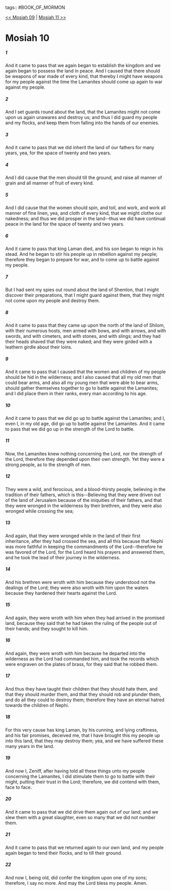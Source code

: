 tags:: #BOOK_OF_MORMON

[<< Mosiah 09](BOOK_OF_MORMON/08_Mosiah/Mosiah_09.md) | [Mosiah 11 >>](BOOK_OF_MORMON/08_Mosiah/Mosiah_11.md)

# Mosiah 10

##### 1

And it came to pass that we again began to establish the kingdom and we again began to possess the land in peace. And I caused that there should be weapons of war made of every kind, that thereby I might have weapons for my people against the time the Lamanites should come up again to war against my people.

##### 2

And I set guards round about the land, that the Lamanites might not come upon us again unawares and destroy us; and thus I did guard my people and my flocks, and keep them from falling into the hands of our enemies.

##### 3

And it came to pass that we did inherit the land of our fathers for many years, yea, for the space of twenty and two years.

##### 4

And I did cause that the men should till the ground, and raise all manner of grain and all manner of fruit of every kind.

##### 5

And I did cause that the women should spin, and toil, and work, and work all manner of fine linen, yea, and cloth of every kind, that we might clothe our nakedness; and thus we did prosper in the land--thus we did have continual peace in the land for the space of twenty and two years.

##### 6

And it came to pass that king Laman died, and his son began to reign in his stead. And he began to stir his people up in rebellion against my people; therefore they began to prepare for war, and to come up to battle against my people.

##### 7

But I had sent my spies out round about the land of Shemlon, that I might discover their preparations, that I might guard against them, that they might not come upon my people and destroy them.

##### 8

And it came to pass that they came up upon the north of the land of Shilom, with their numerous hosts, men armed with bows, and with arrows, and with swords, and with cimeters, and with stones, and with slings; and they had their heads shaved that they were naked; and they were girded with a leathern girdle about their loins.

##### 9

And it came to pass that I caused that the women and children of my people should be hid in the wilderness; and I also caused that all my old men that could bear arms, and also all my young men that were able to bear arms, should gather themselves together to go to battle against the Lamanites; and I did place them in their ranks, every man according to his age.

##### 10

And it came to pass that we did go up to battle against the Lamanites; and I, even I, in my old age, did go up to battle against the Lamanites. And it came to pass that we did go up in the strength of the Lord to battle.

##### 11

Now, the Lamanites knew nothing concerning the Lord, nor the strength of the Lord, therefore they depended upon their own strength. Yet they were a strong people, as to the strength of men.

##### 12

They were a wild, and ferocious, and a blood-thirsty people, believing in the tradition of their fathers, which is this--Believing that they were driven out of the land of Jerusalem because of the iniquities of their fathers, and that they were wronged in the wilderness by their brethren, and they were also wronged while crossing the sea;

##### 13

And again, that they were wronged while in the land of their first inheritance, after they had crossed the sea, and all this because that Nephi was more faithful in keeping the commandments of the Lord--therefore he was favored of the Lord, for the Lord heard his prayers and answered them, and he took the lead of their journey in the wilderness.

##### 14

And his brethren were wroth with him because they understood not the dealings of the Lord; they were also wroth with him upon the waters because they hardened their hearts against the Lord.

##### 15

And again, they were wroth with him when they had arrived in the promised land, because they said that he had taken the ruling of the people out of their hands; and they sought to kill him.

##### 16

And again, they were wroth with him because he departed into the wilderness as the Lord had commanded him, and took the records which were engraven on the plates of brass, for they said that he robbed them.

##### 17

And thus they have taught their children that they should hate them, and that they should murder them, and that they should rob and plunder them, and do all they could to destroy them; therefore they have an eternal hatred towards the children of Nephi.

##### 18

For this very cause has king Laman, by his cunning, and lying craftiness, and his fair promises, deceived me, that I have brought this my people up into this land, that they may destroy them; yea, and we have suffered these many years in the land.

##### 19

And now I, Zeniff, after having told all these things unto my people concerning the Lamanites, I did stimulate them to go to battle with their might, putting their trust in the Lord; therefore, we did contend with them, face to face.

##### 20

And it came to pass that we did drive them again out of our land; and we slew them with a great slaughter, even so many that we did not number them.

##### 21

And it came to pass that we returned again to our own land, and my people again began to tend their flocks, and to till their ground.

##### 22

And now I, being old, did confer the kingdom upon one of my sons; therefore, I say no more. And may the Lord bless my people. Amen.
